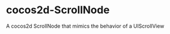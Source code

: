 cocos2d-ScrollNode
==================

A cocos2d ScrollNode that mimics the behavior of a UIScrollView  
